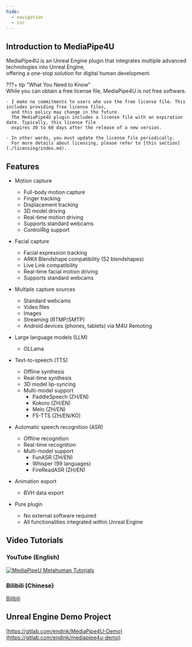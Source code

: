 ```yaml
---
hide:
  - navigation
  - toc
---
```


## Introduction to MediaPipe4U  

MediaPipe4U is an Unreal Engine plugin that integrates multiple advanced technologies into Unreal Engine,  
offering a one-stop solution for digital human development.  

???+ tip "What You Need to Know"  
    While you can obtain a free license file, MediaPipe4U is not free software.    

    - I make no commitments to users who use the free license file. This includes providing free license files,  
      and this policy may change in the future.    
      The MediaPipe4U plugin includes a license file with an expiration date. Typically, this license file  
      expires 30 to 60 days after the release of a new version.  

    - In other words, you must update the license file periodically.    
      For more details about licensing, please refer to [this section](./licensing/index.md).  

## Features  

- Motion capture  
  - Full-body motion capture  
  - Finger tracking  
  - Displacement tracking  
  - 3D model driving  
  - Real-time motion driving  
  - Supports standard webcams  
  - ControlRig support  

- Facial capture  
  - Facial expression tracking  
  - ARKit Blendshape compatibility (52 blendshapes)  
  - Live Link compatibility  
  - Real-time facial motion driving  
  - Supports standard webcams  

- Multiple capture sources  
  - Standard webcams  
  - Video files  
  - Images  
  - Streaming (RTMP/SMTP)  
  - Android devices (phones, tablets) via M4U Remoting  

- Large language models (LLM)  
  - OLLama  

- Text-to-speech (TTS)  
  - Offline synthesis  
  - Real-time synthesis  
  - 3D model lip-syncing  
  - Multi-model support  
    - PaddleSpeech (ZH/EN)  
    - Kokoro (ZH/EN)  
    - Melo (ZH/EN)  
    - F5-TTS (ZH/EN/KO)  

- Automatic speech recognition (ASR)  
  - Offline recognition  
  - Real-time recognition  
  - Multi-model support  
    - FunASR (ZH/EN)  
    - Whisper (99 languages)  
    - FireReadASR (ZH/EN)  

- Animation export  
  - BVH data export  

- Pure plugin  
  - No external software required  
  - All functionalities integrated within Unreal Engine  

## Video Tutorials  

### YouTube (English)  

[![MediaPipeU Metahuman Tutorials](https://res.cloudinary.com/marcomontalbano/image/upload/v1680609544/video_to_markdown/images/youtube--XLmKnG6UMzo-c05b58ac6eb4c4700831b2b3070cd403.jpg)](https://www.youtube.com/watch?v=XLmKnG6UMzo "MediaPipeU Metahuman Tutorials")  

### Bilibili (Chinese)  

[Bilibili](https://www.bilibili.com/video/BV1124y157hz/)  

## Unreal Engine Demo Project  

[https://gitlab.com/endink/MediaPipe4U-Demo](https://gitlab.com/endink/mediapipe4u-demo)  
